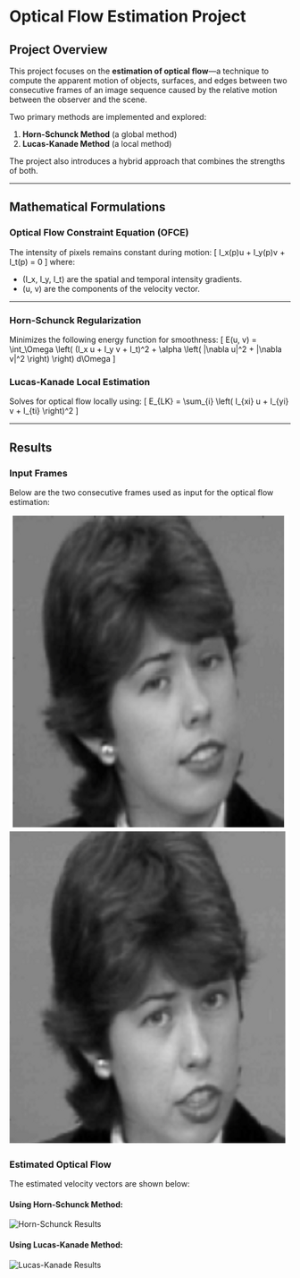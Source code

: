 # Optical Flow Estimation Project

## Project Overview
This project focuses on the **estimation of optical flow**—a technique to compute the apparent motion of objects, surfaces, and edges between two consecutive frames of an image sequence caused by the relative motion between the observer and the scene.

Two primary methods are implemented and explored:
1. **Horn-Schunck Method** (a global method)
2. **Lucas-Kanade Method** (a local method)

The project also introduces a hybrid approach that combines the strengths of both.

---

## Mathematical Formulations

### Optical Flow Constraint Equation (OFCE)
The intensity of pixels remains constant during motion:
\[
I_x(p)u + I_y(p)v + I_t(p) = 0
\]
where:
- \(I_x, I_y, I_t\) are the spatial and temporal intensity gradients.
- \(u, v\) are the components of the velocity vector.

---

### Horn-Schunck Regularization
Minimizes the following energy function for smoothness:
\[
E(u, v) = \int_\Omega \left( (I_x u + I_y v + I_t)^2 + \alpha \left( \|\nabla u\|^2 + \|\nabla v\|^2 \right) \right) d\Omega
\]

### Lucas-Kanade Local Estimation
Solves for optical flow locally using:
\[
E_{LK} = \sum_{i} \left( I_{xi} u + I_{yi} v + I_{ti} \right)^2
\]

---

## Results

### Input Frames
Below are the two consecutive frames used as input for the optical flow estimation:

![Frame 1](woman1.bmp) ![Frame 2](woman2.bmp)

### Estimated Optical Flow
The estimated velocity vectors are shown below:

#### Using Horn-Schunck Method:
![Horn-Schunck Results](path/to/horn_schunck_results.png)

#### Using Lucas-Kanade Method:
![Lucas-Kanade Results](path/to/lucas_kanade_results.png)
